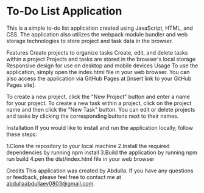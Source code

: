 # To-Do List Application

This is a simple to-do list application created using JavaScript, HTML, and CSS. The application also utilizes the webpack module bundler and web storage technologies to store project and task data in the browser.

Features
Create projects to organize tasks
Create, edit, and delete tasks within a project
Projects and tasks are stored in the browser's local storage
Responsive design for use on desktop and mobile devices
Usage
To use the application, simply open the index.html file in your web browser. You can also access the application via GitHub Pages at [insert link to your GitHub Pages site].

To create a new project, click the "New Project" button and enter a name for your project. To create a new task within a project, click on the project name and then click the "New Task" button. You can edit or delete projects and tasks by clicking the corresponding buttons next to their names.

Installation
If you would like to install and run the application locally, follow these steps:

1.Clone the repository to your local machine
2.Install the required dependencies by running npm install
3.Build the application by running npm run build
4.pen the dist/index.html file in your web browser

Credits
This application was created by Abdulla.
If you have any questions or feedback, please feel free to contact me at abdullaabdullaev0803@gmail.com.
